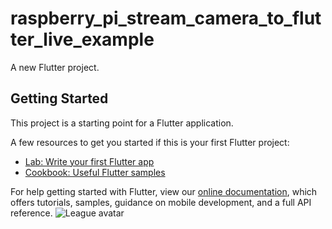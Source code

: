 # raspberry_pi_stream_camera_to_flutter_live_example

A new Flutter project.

## Getting Started

This project is a starting point for a Flutter application.

A few resources to get you started if this is your first Flutter project:

- [Lab: Write your first Flutter app](https://flutter.dev/docs/get-started/codelab)
- [Cookbook: Useful Flutter samples](https://flutter.dev/docs/cookbook)

For help getting started with Flutter, view our
[online documentation](https://flutter.dev/docs), which offers tutorials,
samples, guidance on mobile development, and a full API reference.
![League avatar](https://user-images.githubusercontent.com/97244341/151579904-2970cf43-4a6c-434e-9aa3-efceabb915e1.png)
